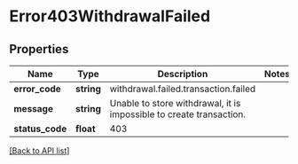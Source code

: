# Error403WithdrawalFailed

## Properties

Name | Type | Description | Notes
------------ | ------------- | ------------- | -------------
**error_code** | **string** | withdrawal.failed.transaction.failed |
**message** | **string** | Unable to store withdrawal, it is impossible to create transaction. |
**status_code** | **float** | 403 |

[[Back to API list]](../../README.md#api-endpoints)
